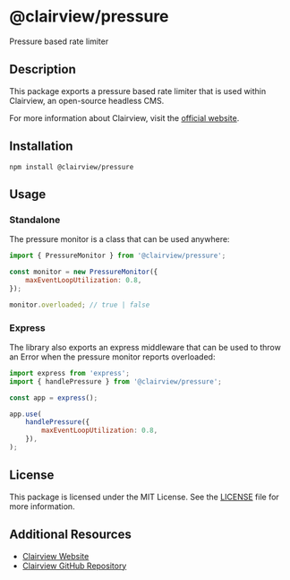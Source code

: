 # @clairview/pressure

Pressure based rate limiter

## Description

This package exports a pressure based rate limiter that is used within Clairview, an open-source headless CMS.

For more information about Clairview, visit the [official website](https://clairview.io).

## Installation

```
npm install @clairview/pressure
```

## Usage

### Standalone

The pressure monitor is a class that can be used anywhere:

```js
import { PressureMonitor } from '@clairview/pressure';

const monitor = new PressureMonitor({
	maxEventLoopUtilization: 0.8,
});

monitor.overloaded; // true | false
```

### Express

The library also exports an express middleware that can be used to throw an Error when the pressure monitor reports
overloaded:

```js
import express from 'express';
import { handlePressure } from '@clairview/pressure';

const app = express();

app.use(
	handlePressure({
		maxEventLoopUtilization: 0.8,
	}),
);
```

## License

This package is licensed under the MIT License. See the
[LICENSE](https://github.com/clairview/clairview/blob/main/packages/pressure/license) file for more information.

## Additional Resources

- [Clairview Website](https://clairview.io)
- [Clairview GitHub Repository](https://github.com/clairview/clairview)
